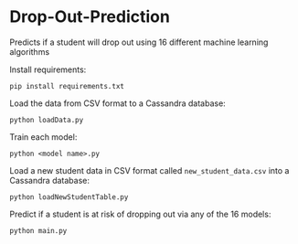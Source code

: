 # Drop-Out-Prediction
Predicts if a student will drop out using 16 different machine learning algorithms

Install requirements:

```pip install requirements.txt```

Load the data from CSV format to a Cassandra database:

```python loadData.py```

Train each model:

```python <model name>.py```

Load a new student data in CSV format called ```new_student_data.csv``` into a Cassandra database:

```python loadNewStudentTable.py```

Predict if a student is at risk of dropping out via any of the 16 models:

```python main.py```
